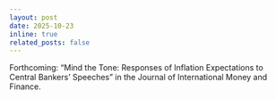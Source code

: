 ```yaml
---
layout: post
date: 2025-10-23
inline: true
related_posts: false
---
```


Forthcoming: “Mind the Tone: Responses of Inflation Expectations to Central Bankers’ Speeches” in the Journal of International Money and Finance.